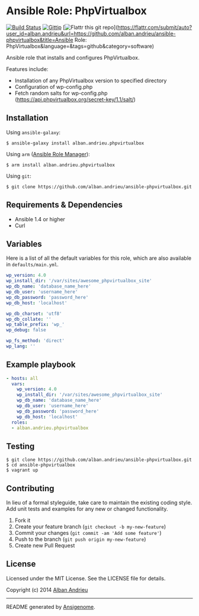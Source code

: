 # Ansible Role: PhpVirtualbox
[![Build Status](https://travis-ci.org/alban.andrieu/ansible-phpvirtualbox.png)](https://travis-ci.org/alban.andrieu/ansible-phpvirtualbox)
[![Gittip](http://img.shields.io/gittip/alban.andrieu.svg)](https://www.gittip.com/alban.andrieu/)
[![Flattr this git repo](http://api.flattr.com/button/flattr-badge-large.png)](https://flattr.com/submit/auto?user_id=alban.andrieu&url=https://github.com/alban.andrieu/ansible-phpvirtualbox&title=Ansible Role: PhpVirtualbox&language=&tags=github&category=software)

Ansible role that installs and configures PhpVirtualbox.

Features include:
- Installation of any PhpVirtualbox version to specified directory
- Configuration of wp-config.php
- Fetch random salts for wp-config.php (https://api.phpvirtualbox.org/secret-key/1.1/salt/)

## Installation

Using `ansible-galaxy`:
```shell
$ ansible-galaxy install alban.andrieu.phpvirtualbox
```

Using `arm` ([Ansible Role Manager](https://github.com/mirskytech/ansible-role-manager/)):
```shell
$ arm install alban.andrieu.phpvirtualbox
```

Using `git`:
```shell
$ git clone https://github.com/alban.andrieu/ansible-phpvirtualbox.git
```

## Requirements & Dependencies
- Ansible 1.4 or higher
- Curl

## Variables
Here is a list of all the default variables for this role, which are also available in `defaults/main.yml`.

```yaml
wp_version: 4.0
wp_install_dir: '/var/sites/awesome_phpvirtualbox_site'
wp_db_name: 'database_name_here'
wp_db_user: 'username_here'
wp_db_password: 'password_here'
wp_db_host: 'localhost'

wp_db_charset: 'utf8'
wp_db_collate: ''
wp_table_prefix: 'wp_'
wp_debug: false

wp_fs_method: 'direct'
wp_lang: ''
```

## Example playbook
```yaml
- hosts: all
  vars:
    wp_version: 4.0
    wp_install_dir: '/var/sites/awesome_phpvirtualbox_site'
    wp_db_name: 'database_name_here'
    wp_db_user: 'username_here'
    wp_db_password: 'password_here'
    wp_db_host: 'localhost'
  roles:
  - alban.andrieu.phpvirtualbox
```

## Testing
```shell
$ git clone https://github.com/alban.andrieu/ansible-phpvirtualbox.git
$ cd ansible-phpvirtualbox
$ vagrant up
```

## Contributing
In lieu of a formal styleguide, take care to maintain the existing coding style. Add unit tests and examples for any new or changed functionality.

1. Fork it
2. Create your feature branch (`git checkout -b my-new-feature`)
3. Commit your changes (`git commit -am 'Add some feature'`)
4. Push to the branch (`git push origin my-new-feature`)
5. Create new Pull Request

## License

Licensed under the MIT License. See the LICENSE file for details.

Copyright (c) 2014 [Alban Andrieu](http://alban-andrieu.com/)

***

README generated by [Ansigenome](https://github.com/nickjj/ansigenome/).
